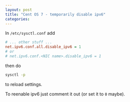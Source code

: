 ```yaml
---
layout: post
title: "Cent OS 7 - temporarily disable ipv6"
categories:
---
```


In `/etc/sysctl.conf` add

``` ini
# ... other stuff ...
net.ipv6.conf.all.disable_ipv6 = 1
# or
# net.ipv6.conf.<NIC name>.disable_ipv6 = 1
```

then do

``` bash
sysctl -p
```
to reload settings.

To reenable ipv6 just comment it out (or set it to `0` maybe).
